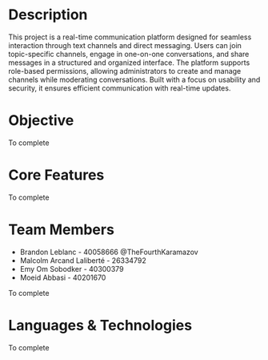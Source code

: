 # Description

This project is a real-time communication platform designed for seamless interaction through text channels and direct messaging. Users can join topic-specific channels, engage in one-on-one conversations, and share messages in a structured and organized interface. The platform supports role-based permissions, allowing administrators to create and manage channels while moderating conversations. Built with a focus on usability and security, it ensures efficient communication with real-time updates. 

# Objective

To complete

# Core Features

To complete

# Team Members
- Brandon Leblanc - 40058666 @TheFourthKaramazov
- Malcolm Arcand Laliberté - 26334792
- Emy Om Sobodker - 40300379
- Moeid Abbasi - 40201670

To complete


# Languages & Technologies 

To complete





